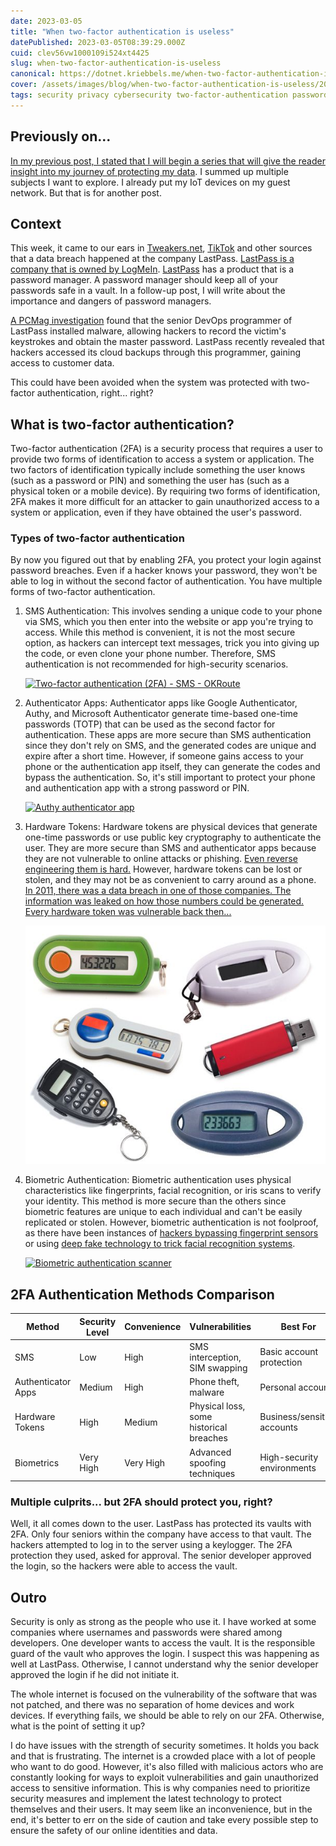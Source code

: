 ```yaml
---
date: 2023-03-05
title: "When two-factor authentication is useless"
datePublished: 2023-03-05T08:39:29.000Z
cuid: clev56vw1000109i524xt4425
slug: when-two-factor-authentication-is-useless
canonical: https://dotnet.kriebbels.me/when-two-factor-authentication-is-useless
cover: /assets/images/blog/when-two-factor-authentication-is-useless/2023-03-05-when-two-factor-authentication-is-useless.cover.jpeg
tags: security privacy cybersecurity two-factor-authentication password-management data-protection infosec
---
```


## Previously on...

[In my previous post, I stated that I will begin a series that will give the reader insight into my journey of protecting my data](https://dotnet.kriebbels.me/how-to-know-if-your-data-is-leaked). I summed up multiple subjects I want to explore. I already put my IoT devices on my guest network. But that is for another post.

## Context

This week, it came to our ears in [Tweakers.net](https://tweakers.net/nieuws/207282/lastpass-hack-gebruikte-plex-kwetsbaarheid-die-drie-jaar-geleden-al-was-gedicht.html), [TikTok](https://www.tiktok.com/discover/lastpass) and other sources that a data breach happened at the company LastPass. [LastPass is a company that is owned by LogMeIn](https://www.pcmag.com/news/lastpass-becomes-independent-firm-but-its-still-owned-by-private-equity). [LastPass](https://www.lastpass.com/) has a product that is a password manager. A password manager should keep all of your passwords safe in a vault. In a follow-up post, I will write about the importance and dangers of password managers.

[A PCMag investigation](https://www.pcmag.com/news/lastpass-employee-couldve-prevented-hack-with-a-software-update) found that the senior DevOps programmer of LastPass installed malware, allowing hackers to record the victim's keystrokes and obtain the master password. LastPass recently revealed that hackers accessed its cloud backups through this programmer, gaining access to customer data.

This could have been avoided when the system was protected with two-factor authentication, right... right?

## What is two-factor authentication?

Two-factor authentication (2FA) is a security process that requires a user to provide two forms of identification to access a system or application. The two factors of identification typically include something the user knows (such as a password or PIN) and something the user has (such as a physical token or a mobile device). By requiring two forms of identification, 2FA makes it more difficult for an attacker to gain unauthorized access to a system or application, even if they have obtained the user's password.

### Types of two-factor authentication

By now you figured out that by enabling 2FA, you protect your login against password breaches. Even if a hacker knows your password, they won't be able to log in without the second factor of authentication. You have multiple forms of two-factor authentication.

1. SMS Authentication: This involves sending a unique code to your phone via SMS, which you then enter into the website or app you're trying to access. While this method is convenient, it is not the most secure option, as hackers can intercept text messages, trick you into giving up the code, or even clone your phone number. Therefore, SMS authentication is not recommended for high-security scenarios.
   
   [![Two-factor authentication (2FA) - SMS - OKRoute](https://assets.biola.edu/4396738754672012438/embedded_image/5ba17c0041b16f00013e6d51/2_Step_Logo_Full.png)](https://www.pinterest.com/pin/in-a-world-where-technology-evolves-continually-to-serve-the-demands-of-the-consumer-the-bad-elemen--819795938417502106/)
   
2. Authenticator Apps: Authenticator apps like Google Authenticator, Authy, and Microsoft Authenticator generate time-based one-time passwords (TOTP) that can be used as the second factor for authentication. These apps are more secure than SMS authentication since they don't rely on SMS, and the generated codes are unique and expire after a short time. However, if someone gains access to your phone or the authentication app itself, they can generate the codes and bypass the authentication. So, it's still important to protect your phone and authentication app with a strong password or PIN.
   
   [![Authy authenticator app](https://authy.com/wp-content/uploads/TWILIO7.png)](https://authy.com/guides/twilio/)
   
3. Hardware Tokens: Hardware tokens are physical devices that generate one-time passwords or use public key cryptography to authenticate the user. They are more secure than SMS and authenticator apps because they are not vulnerable to online attacks or phishing. [Even reverse engineering them is hard.](https://flow.gi/SecurIDReverseEngineering/) However, hardware tokens can be lost or stolen, and they may not be as convenient to carry around as a phone. [In 2011, there was a data breach in one of those companies. The information was leaked on how those numbers could be generated. Every hardware token was vulnerable back then...](https://www.wired.com/story/the-full-story-of-the-stunning-rsa-hack-can-finally-be-told/)
   
   [![Security token devices collection](../assets/images/blog/when-two-factor-authentication-is-useless/security_token_devices_collection.jpg)](https://www.pinterest.com/pin/597008494328044958/)
   
4. Biometric Authentication: Biometric authentication uses physical characteristics like fingerprints, facial recognition, or iris scans to verify your identity. This method is more secure than the others since biometric features are unique to each individual and can't be easily replicated or stolen. However, biometric authentication is not foolproof, as there have been instances of [hackers bypassing fingerprint sensors](https://bitrebels.com/business/how-hackers-bypass-fingerprint-scanners/) or using [deep fake technology to trick facial recognition systems](https://www.theregister.com/2022/05/22/ai_in_brief/).
   
   [![Biometric authentication scanner](https://pimages.toolbox.com/wp-content/uploads/2021/02/28143323/Scanner.png)](https://www.spiceworks.com/it-security/identity-access-management/articles/what-is-biometric-authentication-definition-benefits-tools/)

## 2FA Authentication Methods Comparison

| Method | Security Level | Convenience | Vulnerabilities | Best For |
|--------|---------------|-------------|-----------------|----------|
| SMS | Low | High | SMS interception, SIM swapping | Basic account protection |
| Authenticator Apps | Medium | High | Phone theft, malware | Personal accounts |
| Hardware Tokens | High | Medium | Physical loss, some historical breaches | Business/sensitive accounts |
| Biometrics | Very High | Very High | Advanced spoofing techniques | High-security environments |

### Multiple culprits... but 2FA should protect you, right?

Well, it all comes down to the user. LastPass has protected its vaults with 2FA. Only four seniors within the company have access to that vault. The hackers attempted to log in to the server using a keylogger. The 2FA protection they used, asked for approval. The senior developer approved the login, so the hackers were able to access the vault.

## Outro

Security is only as strong as the people who use it. I have worked at some companies where usernames and passwords were shared among developers. One developer wants to access the vault. It is the responsible guard of the vault who approves the login. I suspect this was happening as well at LastPass. Otherwise, I cannot understand why the senior developer approved the login if he did not initiate it.

The whole internet is focused on the vulnerability of the software that was not patched, and there was no separation of home devices and work devices. If everything fails, we should be able to rely on our 2FA. Otherwise, what is the point of setting it up?

I do have issues with the strength of security sometimes. It holds you back and that is frustrating. The internet is a crowded place with a lot of people who want to do good. However, it's also filled with malicious actors who are constantly looking for ways to exploit vulnerabilities and gain unauthorized access to sensitive information. This is why companies need to prioritize security measures and implement the latest technology to protect themselves and their users. It may seem like an inconvenience, but in the end, it's better to err on the side of caution and take every possible step to ensure the safety of our online identities and data.

